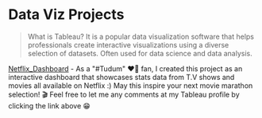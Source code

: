 # Data Viz Projects
>What is Tableau? It is a popular data visualization software that helps professionals create interactive visualizations using a diverse selection of datasets. Often used for data science and data analysis.
>
[Netflix_Dashboard](https://public.tableau.com/views/Dashboard_netflix_16805651421600/Dashboard1?:language=es-ES&:sid=&:redirect=auth&:display_count=n&:origin=viz_share_link) - As a "#Tudum" ❤🖤 fan, I created this project as an interactive dashboard that showcases stats data from T.V shows and movies all available on Netflix :) May this inspire your next movie marathon selection! 🎬 Feel free to let me any comments at my Tableau profile by clicking the link above 😁
